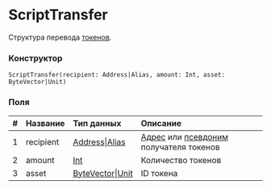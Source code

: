 # ScriptTransfer

Структура перевода [токенов](/ru/blockchain/token.md).

### Конструктор

``` ride
ScriptTransfer(recipient: Address|Alias, amount: Int, asset: ByteVector|Unit)
```

### Поля

|   #   | Название | Тип данных | Описание |
| :--- | :--- | :--- | :--- |
| 1 | recipient | [Address](/ru/ride/structures/common-structures/address.md)&#124;[Alias](/ru/ride/structures/common-structures/alias.md) | [Адрес](/ru/blockchain/account/address.md) или [псевдоним](/ru/blockchain/account/alias.md) получателя токенов |
| 2 | amount | [Int](/ru/ride/data-types/int.md) | Количество токенов |
| 3 | asset | [ByteVector](/ru/ride/data-types/byte-vector.md)&#124;[Unit](/ru/ride/data-types/unit.md) | ID токена |
